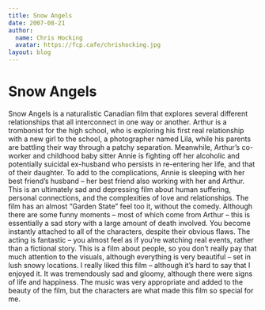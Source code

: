 ```yaml
---
title: Snow Angels
date: 2007-08-21
author:
  name: Chris Hocking
  avatar: https://fcp.cafe/chrishocking.jpg
layout: blog
---
```

# Snow Angels

Snow Angels is a naturalistic Canadian film that explores several different relationships that all interconnect in one way or another. Arthur is a trombonist for the high school, who is exploring his first real relationship with a new girl to the school, a photographer named Lila, while his parents are battling their way through a patchy separation. Meanwhile, Arthur’s co-worker and childhood baby sitter Annie is fighting off her alcoholic and potentially suicidal ex-husband who persists in re-entering her life, and that of their daughter. To add to the complications, Annie is sleeping with her best friend’s husband – her best friend also working with her and Arthur. This is an ultimately sad and depressing film about human suffering, personal connections, and the complexities of love and relationships. The film has an almost “Garden State” feel too it, without the comedy. Although there are some funny moments – most of which come from Arthur – this is essentially a sad story with a large amount of death involved. You become instantly attached to all of the characters, despite their obvious flaws. The acting is fantastic – you almost feel as if you’re watching real events, rather than a fictional story. This is a film about people, so you don’t really pay that much attention to the visuals, although everything is very beautiful – set in lush snowy locations. I really liked this film – although it’s hard to say that I enjoyed it. It was tremendously sad and gloomy, although there were signs of life and happiness. The music was very appropriate and added to the beauty of the film, but the characters are what made this film so special for me.